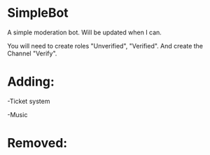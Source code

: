 # SimpleBot
A simple moderation bot. Will be updated when I can.

You will need to create roles "Unverified", "Verified". And create the Channel "Verify".

# Adding: 
-Ticket system

-Music
# Removed: 
